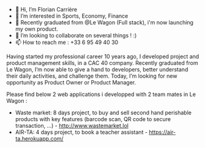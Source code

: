 - 👋 Hi, I’m Florian Carrière
- 👀 I’m interested in Sports, Economy, Finance
- 🌱 Recently graduated from @Le Wagon (Full stack), i'm now launching my own product.
- 💞️ I’m looking to collaborate on several things ! :)
- 📫 How to reach me : +33 6 95 49 40 30

Having started my professional career 10 years ago, I developed project and product management skills, in a CAC 40 company. Recently graduated from Le Wagon, I’m now able to give a hand to developers, better understand their daily activities, and challenge them. Today, I’m looking for new opportunity as Product Owner or Product Manager.

Please find below 2 web applications i developped with 2 team mates in Le Wagon :
- Waste market: 8 days project, to buy and sell second hand perishable products with key features (barcode scan, QR code to secure transaction, ...) - http://www.wastemarket.lol
- AIR-TA: 4 days project, to book a teacher assistant - https://air-ta.herokuapp.com/ 


